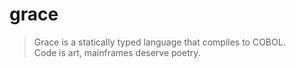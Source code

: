 # grace



> Grace is a statically typed language that compiles to COBOL.  
> Code is art, mainframes deserve poetry. 
